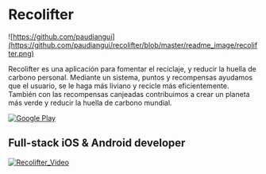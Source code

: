 # Recolifter

![https://github.com/paudiangui](https://github.com/paudiangui/recolifter/blob/master/readme_image/recolifter.png)

Recolifter es una aplicación para fomentar el reciclaje, y reducir la huella de carbono personal. 
Mediante un sistema, puntos y recompensas ayudamos que el usuario, se le haga más liviano y recicle más eficientemente.
También con las recompensas canjeadas contribuimos a crear un planeta más verde y reducir la huella de carbono mundial.

[![Google Play](https://img.shields.io/badge/recolifter-128C7E?style=for-the-badge&logo=googleplay&logoColor=white&labelColor=101010)](https://play.google.com/store/apps/details?id=cat.copernic.pdiaza.recolifter&hl=es)

## Full-stack iOS & Android developer

[![Recolifter_Video](https://github.com/paudiangui/recolifter/blob/master/readme_image/video_image.png)](https://youtu.be/qbKW1jCMwpM)
